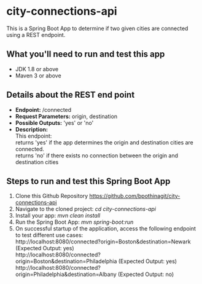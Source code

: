 # city-connections-api
This is a Spring Boot App to determine if two given cities are connected using a REST endpoint.

## What you'll need to run and test this app
<ul>
<li>JDK 1.8 or above</li>
<li>Maven 3 or above</li>
</ul>

## Details about the REST end point
<ul>
<li><b>Endpoint:</b> /connected</li>
<li><b>Request Parameters:</b> origin, destination</li>
<li><b>Possible Outputs:</b> 'yes' or 'no'</li>
<li><b>Description:</br>
</b> This endpoint:</br>
      returns 'yes' if the app determines the origin and destination cities are connected.</br>
      returns 'no' if there exists no connection between the origin and destination cities
</li>
</ul>


## Steps to run and test this Spring Boot App
1. Clone this Github Repository https://github.com/bpothinagit/city-connections-api <br/>
2. Navigate to the cloned project: <i>cd city-connections-api</i><br/>
3. Install your app: <i>mvn clean install</i><br/>
3. Run the Spring Boot App: <i>mvn spring-boot:run</i>
4. On successful startup of the application, access the following endpoint to test different use cases:<br/>
	http://localhost:8080/connected?origin=Boston&destination=Newark (Expected Output: yes)<br/>
	http://localhost:8080/connected?origin=Boston&destination=Philadelphia (Expected Output: yes)<br/>
	http://localhost:8080/connected?origin=Philadelphia&destination=Albany (Expected Output: no)<br/>

